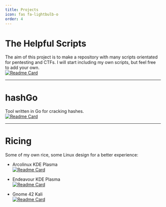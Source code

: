 ```yaml
---
title: Projects
icon: fas fa-lightbulb-o
order: 4
---
```


# The Helpful Scripts

The aim of this project is to make a repository with many scripts orientated for pentesting and CTFs. I will start including my own scripts, but feel free to add your own.<br>
[![Readme Card](https://github-readme-stats.vercel.app/api/pin/?username=zeropio&repo=the_helpful_scripts&theme=dark)](https://github.com/zeropio/the_helpful_scripts)

---

# hashGo

Tool written in Go for cracking hashes.<br>
[![Readme Card](https://github-readme-stats.vercel.app/api/pin/?username=zeropio&repo=hashGo&theme=dark)](https://github.com/zeropio/hashGo)

---

# Ricing

Some of my own rice, some Linux design for a better experience:


- Arcolinux KDE Plasma <br>
  [![Readme Card](https://github-readme-stats.vercel.app/api/pin/?username=zeropio&repo=dotfiles&theme=dark)](https://github.com/zeropio/dotfiles/tree/main/arcolinux-kde)

- Endeavour KDE Plasma <br>
  [![Readme Card](https://github-readme-stats.vercel.app/api/pin/?username=zeropio&repo=dotfiles&theme=dark)](https://github.com/zeropio/dotfiles/tree/main/endeavour-plasma)


- Gnome 42 Kali <br>
  [![Readme Card](https://github-readme-stats.vercel.app/api/pin/?username=zeropio&repo=dotfiles&theme=dark)](https://github.com/zeropio/dotfiles/tree/main/kali-gnome)
